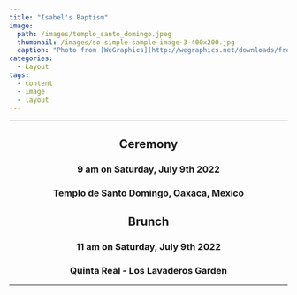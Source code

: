 ```yaml
---
title: "Isabel's Baptism"
image: 
  path: /images/templo_santo_domingo.jpeg
  thumbnail: /images/so-simple-sample-image-3-400x200.jpg
  caption: "Photo from [WeGraphics](http://wegraphics.net/downloads/free-ultimate-blurred-background-pack/)"
categories:
  - Layout
tags:
  - content
  - image
  - layout
---
```


<hr>
<div style="text-align:center;" > 
  <h2> Ceremony </h2>
 <h3> 9 am on Saturday, July 9th 2022</h3>
 <h3>Templo de Santo Domingo, Oaxaca, Mexico </h3>
 <h2> Brunch </h2>
 <h3> 11 am on Saturday, July 9th 2022 </h3>
 <h3> Quinta Real - Los Lavaderos Garden</h3>
</div>
<hr>
<br>
